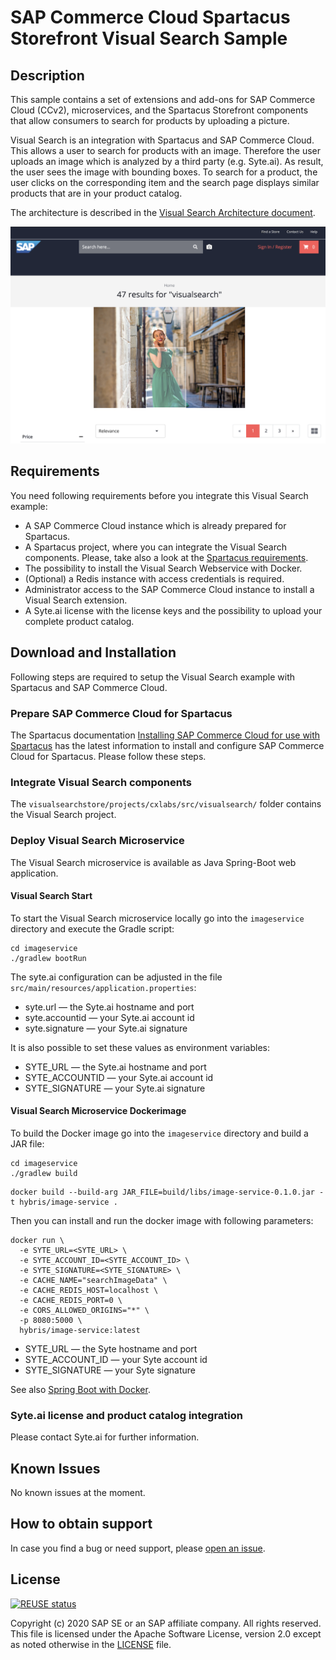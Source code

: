# SAP Commerce Cloud Spartacus Storefront Visual Search Sample

## Description

This sample contains a set of extensions and add-ons for SAP Commerce Cloud (CCv2), microservices, and the Spartacus Storefront components that allow consumers to search for products by uploading a picture.

Visual Search is an integration with Spartacus and SAP Commerce Cloud. This allows a user to search for products with an image. Therefore the user uploads an image which is analyzed by a third party (e.g. Syte.ai). As result, the user sees the image with bounding boxes. To search for a product, the user clicks on the corresponding item and the search page displays similar products that are in your product catalog.

The architecture is described in the [Visual Search Architecture document](doc/VisualSearchArchitecture.md).

![Visual Search Screenshot](doc/images/screenshot.png)

## Requirements

You need following requirements before you integrate this Visual Search example:

- A SAP Commerce Cloud instance which is already prepared for Spartacus.
- A Spartacus project, where you can integrate the Visual Search components. Please, take also a look at the [Spartacus requirements](https://github.com/SAP/spartacus#requirements).
- The possibility to install the Visual Search Webservice with Docker.
- (Optional) a Redis instance with access credentials is required.
- Administrator access to the SAP Commerce Cloud instance to install a Visual Search extension.
- A Syte.ai license with the license keys and the possibility to upload your complete product catalog.

## Download and Installation

Following steps are required to setup the Visual Search example with Spartacus and SAP Commerce Cloud.

### Prepare SAP Commerce Cloud for Spartacus

The Spartacus documentation [Installing SAP Commerce Cloud for use with Spartacus](https://sap.github.io/cloud-commerce-spartacus-storefront-docs/installing-sap-commerce-cloud/) has the latest information to install and configure SAP Commerce Cloud for Spartacus. Please follow these steps.

### Integrate Visual Search components

The `visualsearchstore/projects/cxlabs/src/visualsearch/` folder contains the Visual Search project.

### Deploy Visual Search Microservice

The Visual Search microservice is available as Java Spring-Boot web application.

#### Visual Search Start

To start the Visual Search microservice locally go into the `imageservice` directory and execute the Gradle script:

```shell
cd imageservice
./gradlew bootRun
```

The syte.ai configuration can be adjusted in the file `src/main/resources/application.properties`:

- syte.url — the Syte.ai hostname and port
- syte.accountid — your Syte.ai account id
- syte.signature — your Syte.ai signature

It is also possible to set these values as environment variables:

- SYTE_URL — the Syte.ai hostname and port
- SYTE_ACCOUNTID — your Syte.ai account id
- SYTE_SIGNATURE — your Syte.ai signature

#### Visual Search Microservice Dockerimage

To build the Docker image go into the `imageservice` directory and build a JAR file:

```shell
cd imageservice
./gradlew build
```

```shell
docker build --build-arg JAR_FILE=build/libs/image-service-0.1.0.jar -t hybris/image-service .
```

Then you can install and run the docker image with following parameters:

```shell
docker run \
  -e SYTE_URL=<SYTE_URL> \
  -e SYTE_ACCOUNT_ID=<SYTE_ACCOUNT_ID> \
  -e SYTE_SIGNATURE=<SYTE_SIGNATURE> \
  -e CACHE_NAME="searchImageData" \
  -e CACHE_REDIS_HOST=localhost \
  -e CACHE_REDIS_PORT=0 \
  -e CORS_ALLOWED_ORIGINS="*" \
  -p 8080:5000 \
  hybris/image-service:latest
```

- SYTE_URL — the Syte hostname and port
- SYTE_ACCOUNT_ID — your Syte account id
- SYTE_SIGNATURE — your Syte signature

See also [Spring Boot with Docker](https://spring.io/guides/gs/spring-boot-docker/).

### Syte.ai license and product catalog integration

Please contact Syte.ai for further information.

## Known Issues

No known issues at the moment.

## How to obtain support

In case you find a bug or need support, please [open an issue](https://github.com/SAP-samples/commerce-cloud-spartacus-storefront-visual-search-sample/issues/new).

## License

[![REUSE status](https://api.reuse.software/badge/github.com/SAP-samples/spartacus-commerce-cloud-storefront-visual-search)](https://api.reuse.software/info/github.com/SAP-samples/spartacus-commerce-cloud-storefront-visual-search)

Copyright (c) 2020 SAP SE or an SAP affiliate company. All rights reserved. This file is licensed under the Apache Software License, version 2.0 except as noted otherwise in the [LICENSE](LICENSE) file.
